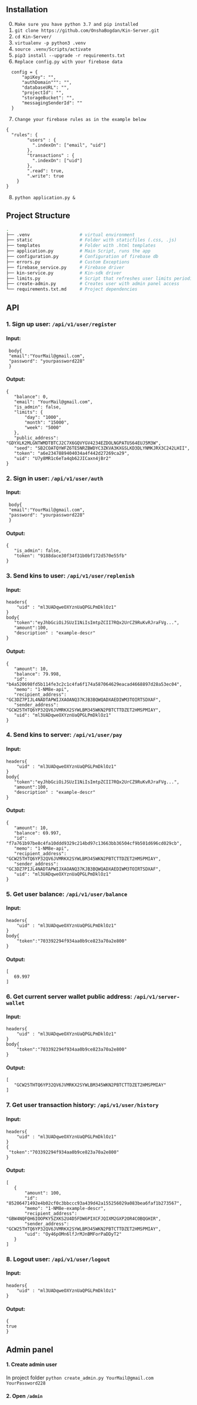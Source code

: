 ## Installation
0. `Make sure you have python 3.7 and pip installed`
1. `git clone https://github.com/OnshaBogdan/Kin-Server.git`
2. `cd Kin-Server/`
3. `virtualenv -p python3 .venv`
4. `source .venv/Scripts/activate`
5. `pip3 install --upgrade -r requirements.txt`
6. `Replace config.py with your firebase data`
```
  config = {
      "apiKey": "",
      "authDomain""": "",
      "databaseURL": "",
      "projectId": "",
      "storageBucket": "",
      "messagingSenderId": ""
  }
```
7. `Change your firebase rules as in the example below`
```
{
  "rules": {
        "users" : {
          ".indexOn": ["email", "uid"]
        },
        "transactions" : {
          ".indexOn": ["uid"]
        },
        ".read": true,
        ".write": true
    }
}
```
8. `python application.py &`

## Project Structure
```bash
.
├── .venv                   # virtual environment
├── static                  # Folder with staticfiles (.css, .js)
├── templates               # Folder with .html templates
├── application.py          # Main Script, runs the app
├── configuration.py        # Configuration of firebase db
├── errors.py               # Custom Exceptions
├── firebase_service.py     # Firebase driver
├── kin-service.py          # Kin-sdk driver
├── limits.py               # Script that refreshes user limits periodically
├── create-admin.py         # Creates user with admin panel access
└── requirements.txt.md     # Project dependencies
```

## API

### 1. Sign up user:  `/api/v1/user/register`

#### Input: 
```
 body{
 "email":"YourMail@gmail.com",
 "password": "yourpassword228"
 }
 ```
 #### Output:
 ```
{
    "balance": 0,
    "email": "YourMail@gmail.com",
    "is_admin": false,
    "limits": {
        "day": "1000",
        "month": "15000",
        "week": "5000"
    },
    "public_address": "GDYXLK2MLGNTWMDTBTCJ2C7X6GQVYGV4234EZDOLNGPATUS64EUJ5M3W",
    "seed": "SB2COATQYWFZ6TE5NRZBWDYC3ZKVA3KXGSLKD3DLYNMKJRX3C242LHII",
    "token": "a6e2347889404034a4f442d27269ca29",
    "uid": "U7y8MR1c6eTa4qb62JICaxn4jBr2"
}
```

### 2. Sign in user:  `/api/v1/user/auth`

#### Input: 
```
 body{
 "email":"YourMail@gmail.com",
 "password": "yourpassword228"
 }
 ```
 #### Output:
 ```
{
    "is_admin": false,
    "token": "9188dace30f34f31b0bf172d570e55fb"
}
```

### 3. Send kins to user: `/api/v1/user/replenish`

#### Input: 
```
headers{
    "uid" : "ml3UADqweOXYznUaQPGLPmDklOz1"
}
body{
   "token":"eyJhbGciOiJSUzI1NiIsImtpZCII7RQx2UrCZ9RuKvRJraFVg...",
   "amount":100,
   "description" : "example-descr"
}
 ```
 #### Output:
 ```
{
    "amount": 10,
    "balance": 79.998,
    "id": "b4a520698fd5b114fe3c2c1c4fa6f174a587064629eacad4668897d28a53ec04",
    "memo": "1-NM8e-api",
    "recipient_address": "GC3DZ7PIJL4NADTAPWIJXAOANQ37KJB3BQWQADXAEDIWM3TOIRTSDXAF",
    "sender_address": "GCW25THTQ6YP32QV6JVMRKX2SYWLBM345WKN2PBTCTTDZET2HMSPMIAY",
    "uid": "ml3UADqweOXYznUaQPGLPmDklOz1"
}
```


### 4. Send kins to server: `/api/v1/user/pay`

#### Input: 
```
headers{
    "uid" : "ml3UADqweOXYznUaQPGLPmDklOz1"
}
body{
   "token":"eyJhbGciOiJSUzI1NiIsImtpZCII7RQx2UrCZ9RuKvRJraFVg...",
   "amount":100,
   "description" : "example-descr"
}
 ```
 #### Output:
 ```
{
    "amount": 10,
    "balance": 69.997,
    "id": "f7a761b97be8c4fa10ddd9329c214bd97c13663bb36504cf9b501d696cd029cb",
    "memo": "1-NM8e-api",
    "recipient_address": "GCW25THTQ6YP32QV6JVMRKX2SYWLBM345WKN2PBTCTTDZET2HMSPMIAY",
    "sender_address": "GC3DZ7PIJL4NADTAPWIJXAOANQ37KJB3BQWQADXAEDIWM3TOIRTSDXAF",
    "uid": "ml3UADqweOXYznUaQPGLPmDklOz1"
}
```
### 5. Get user balance: `/api/v1/user/balance`

#### Input: 
```
headers{
    "uid" : "ml3UADqweOXYznUaQPGLPmDklOz1"
}
body{
    "token":"703392294f934aa0b9ce823a70a2e800"
}
 ```
#### Output:
 ```
[
    69.997
]
```

### 6. Get current server wallet public address: `/api/v1/server-wallet`

#### Input: 
```
headers{
    "uid" : "ml3UADqweOXYznUaQPGLPmDklOz1"
}
body{
    "token":"703392294f934aa0b9ce823a70a2e800"
}
 ```
#### Output:
 ```
[
    "GCW25THTQ6YP32QV6JVMRKX2SYWLBM345WKN2PBTCTTDZET2HMSPMIAY"
]
```

### 7. Get user transaction history: `/api/v1/user/history`

#### Input: 
```
headers{
    "uid" : "ml3UADqweOXYznUaQPGLPmDklOz1"
}
{
 "token":"703392294f934aa0b9ce823a70a2e800"
}
 ```
#### Output:
 ```
[
    {
        "amount": 100,
        "id": "85206471492e4b02cf0c3bbccc93a439d42a155256029a083bea6faf1b273567",
        "memo": "1-NM8e-example-descr",
        "recipient_address": "GBW4NQFQH6IOOPKY5ZXKS2U4D5FDW6PIXCFJQIXM2GXP2OR4COBQGHIR",
        "sender_address": "GCW25THTQ6YP32QV6JVMRKX2SYWLBM345WKN2PBTCTTDZET2HMSPMIAY",
        "uid": "Oy46pOMn6lfJrMJnBMForPaDDyT2"
    }
]
```

### 8. Logout user: `/api/v1/user/logout`

#### Input: 
```
headers{
    "uid" : "ml3UADqweOXYznUaQPGLPmDklOz1"
}
 ```
#### Output:
 ```
{
true
}
```

## Admin panel

#### 1. Create admin user
In project folder
`python create_admin.py YourMail@gmail.com  YourPassword228`

#### 2. Open `/admin`
